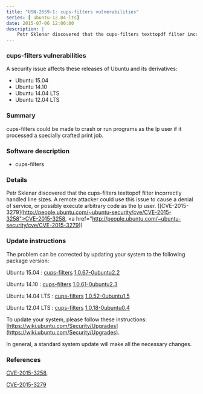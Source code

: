 ```yaml
---
title: "USN-2659-1: cups-filters vulnerabilities"
series: [ ubuntu-12.04-lts]
date: 2015-07-06 12:00:00
description: |
    Petr Sklenar discovered that the cups-filters texttopdf filter incorrectly handled line sizes. A remote attacker could use this issue to cause a denial of service, or possibly execute arbitrary code as the lp user. ([CVE-2015-3279](http://people.ubuntu.com/~ubuntu-security/cve/CVE-2015-3258">CVE-2015-3258</a>, <a href="http://people.ubuntu.com/~ubuntu-security/cve/CVE-2015-3279)) 
--- 
```

 
### cups-filters vulnerabilities

A security issue affects these releases of Ubuntu and its derivatives:

* Ubuntu 15.04
* Ubuntu 14.10
* Ubuntu 14.04 LTS
* Ubuntu 12.04 LTS

### Summary

cups-filters could be made to crash or run programs as the lp user if it processed a specially crafted print job.

### Software description

* cups-filters 

### Details

Petr Sklenar discovered that the cups-filters texttopdf filter incorrectly handled line sizes. A remote attacker could use this issue to cause a denial of service, or possibly execute arbitrary code as the lp user. ([CVE-2015-3279](http://people.ubuntu.com/~ubuntu-security/cve/CVE-2015-3258">CVE-2015-3258</a>, <a href="http://people.ubuntu.com/~ubuntu-security/cve/CVE-2015-3279)) 

### Update instructions

The problem can be corrected by updating your system to the following package version:

Ubuntu 15.04
 : [cups-filters](https://launchpad.net/ubuntu/+source/cups-filters) <span> [1.0.67-0ubuntu2.2](https://launchpad.net/ubuntu/+source/cups-filters/1.0.67-0ubuntu2.2) </span> 

Ubuntu 14.10
 : [cups-filters](https://launchpad.net/ubuntu/+source/cups-filters) <span> [1.0.61-0ubuntu2.3](https://launchpad.net/ubuntu/+source/cups-filters/1.0.61-0ubuntu2.3) </span> 

Ubuntu 14.04 LTS
 : [cups-filters](https://launchpad.net/ubuntu/+source/cups-filters) <span> [1.0.52-0ubuntu1.5](https://launchpad.net/ubuntu/+source/cups-filters/1.0.52-0ubuntu1.5) </span> 

Ubuntu 12.04 LTS
 : [cups-filters](https://launchpad.net/ubuntu/+source/cups-filters) <span> [1.0.18-0ubuntu0.4](https://launchpad.net/ubuntu/+source/cups-filters/1.0.18-0ubuntu0.4) </span> 

To update your system, please follow these instructions: [https://wiki.ubuntu.com/Security/Upgrades](https://wiki.ubuntu.com/Security/Upgrades).

In general, a standard system update will make all the necessary changes. 

### References

 [CVE-2015-3258](http://people.ubuntu.com/~ubuntu-security/cve/CVE-2015-3258), 

 [CVE-2015-3279](http://people.ubuntu.com/~ubuntu-security/cve/CVE-2015-3279)
 
